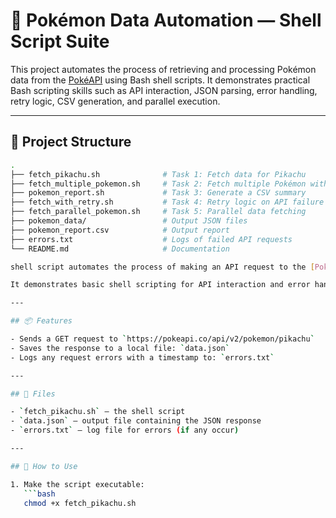 # 🐚 Pokémon Data Automation — Shell Script Suite

This project automates the process of retrieving and processing Pokémon data from the [PokéAPI](https://pokeapi.co) using Bash shell scripts. It demonstrates practical Bash scripting skills such as API interaction, JSON parsing, error handling, retry logic, CSV generation, and parallel execution.

---

## 📁 Project Structure

```bash
.
├── fetch_pikachu.sh              # Task 1: Fetch data for Pikachu
├── fetch_multiple_pokemon.sh     # Task 2: Fetch multiple Pokémon with error handling
├── pokemon_report.sh             # Task 3: Generate a CSV summary
├── fetch_with_retry.sh           # Task 4: Retry logic on API failure
├── fetch_parallel_pokemon.sh     # Task 5: Parallel data fetching
├── pokemon_data/                 # Output JSON files
├── pokemon_report.csv            # Output report
├── errors.txt                    # Logs of failed API requests
└── README.md                     # Documentation

shell script automates the process of making an API request to the [PokéAPI](https://pokeapi.co) to retrieve data for a specific Pokémon — **Pikachu**.

It demonstrates basic shell scripting for API interaction and error handling.

---

## 📦 Features

- Sends a GET request to `https://pokeapi.co/api/v2/pokemon/pikachu`
- Saves the response to a local file: `data.json`
- Logs any request errors with a timestamp to: `errors.txt`

---

## 📁 Files

- `fetch_pikachu.sh` — the shell script
- `data.json` — output file containing the JSON response
- `errors.txt` — log file for errors (if any occur)

---

## 🚀 How to Use

1. Make the script executable:
   ```bash
   chmod +x fetch_pikachu.sh

